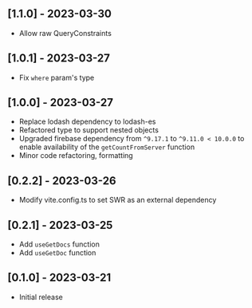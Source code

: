 ## [1.1.0] - 2023-03-30

- Allow raw QueryConstraints

## [1.0.1] - 2023-03-27

- Fix `where` param's type

## [1.0.0] - 2023-03-27

- Replace lodash dependency to lodash-es
- Refactored type to support nested objects
- Upgraded firebase dependency from `^9.17.1` to `^9.11.0 < 10.0.0` to enable availability of the `getCountFromServer` function
- Minor code refactoring, formatting

## [0.2.2] - 2023-03-26

- Modify vite.config.ts to set SWR as an external dependency

## [0.2.1] - 2023-03-25

- Add `useGetDocs` function
- Add `useGetDoc` function

## [0.1.0] - 2023-03-21

- Initial release
